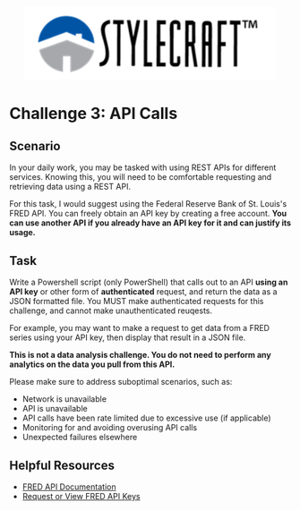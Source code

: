<p align="center">
  <a href="https://stylecraft.com" target="_blank" alt="Stylecraft Builders Home"><img src="../img/scb_white-background.png" width="450" /></a>
</p>

# Challenge 3: API Calls

## Scenario

In your daily work, you may be tasked with using REST APIs for different services. Knowing this, you will need to be comfortable requesting and retrieving data using a REST API.

For this task, I would suggest using the Federal Reserve Bank of St. Louis's FRED API. You can freely obtain an API key by creating a free account. **You can use another API if you already have an API key for it and can justify its usage.**

## Task

Write a Powershell script (only PowerShell) that calls out to an API **using an API key** or other form of **authenticated** request, and return the data as a JSON formatted file. You MUST make authenticated requests for this challenge, and cannot make unauthenticated reuqests.

For example, you may want to make a request to get data from a FRED series using your API key, then display that result in a JSON file.

**This is not a data analysis challenge. You do not need to perform any analytics on the data you pull from this API.**

Please make sure to address suboptimal scenarios, such as:

- Network is unavailable
- API is unavailable
- API calls have been rate limited due to excessive use (if applicable)
- Monitoring for and avoiding overusing API calls
- Unexpected failures elsewhere

## Helpful Resources

- [FRED API Documentation](https://fred.stlouisfed.org/docs/api/fred/)
- [Request or View FRED API Keys](https://fred.stlouisfed.org/docs/api/api_key.html)